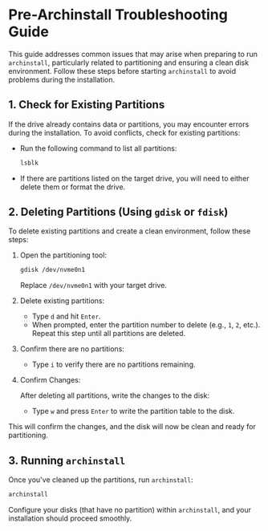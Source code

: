 # Pre-Archinstall Troubleshooting Guide

This guide addresses common issues that may arise when preparing to run `archinstall`, particularly related to partitioning and ensuring a clean disk environment. Follow these steps before starting `archinstall` to avoid problems during the installation.

## 1. Check for Existing Partitions

If the drive already contains data or partitions, you may encounter errors during the installation. To avoid conflicts, check for existing partitions:

- Run the following command to list all partitions:
  ```bash
  lsblk
  ```

- If there are partitions listed on the target drive, you will need to either delete them or format the drive.

## 2. Deleting Partitions (Using `gdisk` or `fdisk`)

To delete existing partitions and create a clean environment, follow these steps:

1. Open the partitioning tool:
   ```bash
   gdisk /dev/nvme0n1
   ```

   Replace `/dev/nvme0n1` with your target drive.

2. Delete existing partitions:

   - Type `d` and hit `Enter`.
   - When prompted, enter the partition number to delete (e.g., `1`, `2`, etc.). Repeat this step until all partitions are deleted.

3. Confirm there are no partitions:

   - Type `i` to verify there are no partitions remaining.

4. Confirm Changes:

   After deleting all partitions, write the changes to the disk:

   - Type `w` and press `Enter` to write the partition table to the disk.

This will confirm the changes, and the disk will now be clean and ready for partitioning.

## 3. Running `archinstall`

Once you've cleaned up the partitions, run `archinstall`:

```bash
archinstall
```

Configure your disks (that have no partition) within `archinstall`, and your installation should proceed smoothly.
